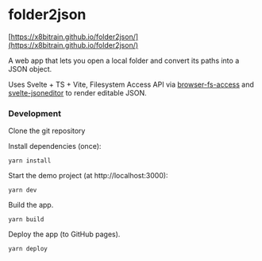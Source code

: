 # folder2json

[https://x8bitrain.github.io/folder2json/](https://x8bitrain.github.io/folder2json/)

A web app that lets you open a local folder and convert its paths into a JSON object.

Uses Svelte + TS + Vite, Filesystem Access API via [browser-fs-access](https://github.com/GoogleChromeLabs/browser-fs-access) and [svelte-jsoneditor](https://github.com/josdejong/svelte-jsoneditor) to render editable JSON.

### Development


Clone the git repository

Install dependencies (once):

```
yarn install
```

Start the demo project (at http://localhost:3000):

```
yarn dev
```

Build the app.

```
yarn build
```

Deploy the app (to GitHub pages).

```
yarn deploy
```
